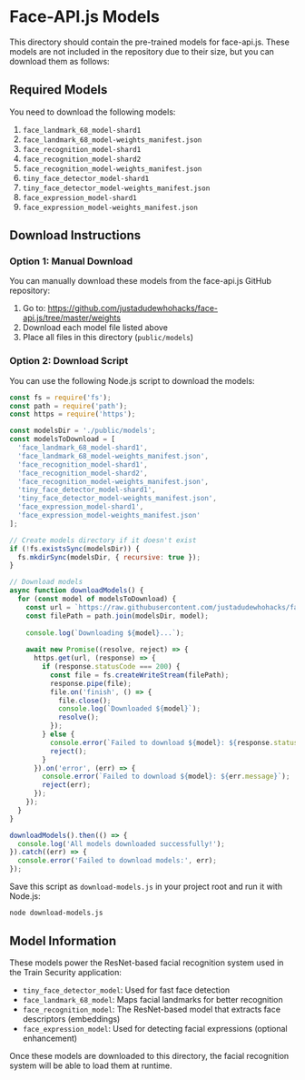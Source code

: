 # Face-API.js Models

This directory should contain the pre-trained models for face-api.js. These models are not included in the repository due to their size, but you can download them as follows:

## Required Models

You need to download the following models:

1. `face_landmark_68_model-shard1`
2. `face_landmark_68_model-weights_manifest.json`
3. `face_recognition_model-shard1`
4. `face_recognition_model-shard2`
5. `face_recognition_model-weights_manifest.json`
6. `tiny_face_detector_model-shard1`
7. `tiny_face_detector_model-weights_manifest.json`
8. `face_expression_model-shard1`
9. `face_expression_model-weights_manifest.json`

## Download Instructions

### Option 1: Manual Download

You can manually download these models from the face-api.js GitHub repository:

1. Go to: https://github.com/justadudewhohacks/face-api.js/tree/master/weights
2. Download each model file listed above
3. Place all files in this directory (`public/models`)

### Option 2: Download Script

You can use the following Node.js script to download the models:

```javascript
const fs = require('fs');
const path = require('path');
const https = require('https');

const modelsDir = './public/models';
const modelsToDownload = [
  'face_landmark_68_model-shard1',
  'face_landmark_68_model-weights_manifest.json',
  'face_recognition_model-shard1',
  'face_recognition_model-shard2',
  'face_recognition_model-weights_manifest.json',
  'tiny_face_detector_model-shard1',
  'tiny_face_detector_model-weights_manifest.json',
  'face_expression_model-shard1',
  'face_expression_model-weights_manifest.json'
];

// Create models directory if it doesn't exist
if (!fs.existsSync(modelsDir)) {
  fs.mkdirSync(modelsDir, { recursive: true });
}

// Download models
async function downloadModels() {
  for (const model of modelsToDownload) {
    const url = `https://raw.githubusercontent.com/justadudewhohacks/face-api.js/master/weights/${model}`;
    const filePath = path.join(modelsDir, model);
    
    console.log(`Downloading ${model}...`);
    
    await new Promise((resolve, reject) => {
      https.get(url, (response) => {
        if (response.statusCode === 200) {
          const file = fs.createWriteStream(filePath);
          response.pipe(file);
          file.on('finish', () => {
            file.close();
            console.log(`Downloaded ${model}`);
            resolve();
          });
        } else {
          console.error(`Failed to download ${model}: ${response.statusCode}`);
          reject();
        }
      }).on('error', (err) => {
        console.error(`Failed to download ${model}: ${err.message}`);
        reject(err);
      });
    });
  }
}

downloadModels().then(() => {
  console.log('All models downloaded successfully!');
}).catch((err) => {
  console.error('Failed to download models:', err);
});
```

Save this script as `download-models.js` in your project root and run it with Node.js:

```
node download-models.js
```

## Model Information

These models power the ResNet-based facial recognition system used in the Train Security application:

- `tiny_face_detector_model`: Used for fast face detection
- `face_landmark_68_model`: Maps facial landmarks for better recognition
- `face_recognition_model`: The ResNet-based model that extracts face descriptors (embeddings)
- `face_expression_model`: Used for detecting facial expressions (optional enhancement)

Once these models are downloaded to this directory, the facial recognition system will be able to load them at runtime. 
